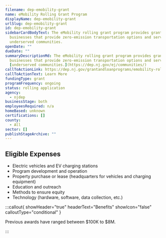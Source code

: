 ```yaml
---
filename: dep-emobility-grant
name: eMobility Rolling Grant Program
displayName: dep-emobility-grant
urlSlug: dep-emobility-grant
id: dep-emobility-grant
sidebarCardBodyText: The eMobility rolling grant program provides grants to
  businesses that provide zero-emission transportation options and services in
  underserved communities.
openDate: ""
dueDate: ""
summaryDescriptionMd: The eMobility rolling grant program provides grants to
  businesses that provide zero-emission transportation options and services in
  [underserved communities.](https://dep.nj.gov/ej/communities/)
callToActionLink: https://dep.nj.gov/grantandloanprograms/emobility-rolling-grant-program/
callToActionText: Learn More
fundingType: grant
programFrequency: ongoing
status: rolling application
agency:
  - njdep
businessStage: both
employeesRequired: n/a
homeBased: unknown
certifications: []
county:
  - All
sector: []
publishStageArchive: ""
---
```

## Eligible Expenses

* Electric vehicles and EV charging stations
* Program development and operation
* Property purchase or lease (headquarters for vehicles and charging equipment)
* Education and outreach
* Methods to ensure equity
* Technology (hardware, software, data collection, etc.)

:::callout{ showHeader="true" headerText="Benefits" showIcon="false" calloutType="conditional" }

Previous awards have ranged between $100K to $8M.

:::